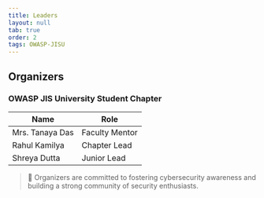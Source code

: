 ```yaml
---
title: Leaders
layout: null
tab: true
order: 2
tags: OWASP-JISU
---
```


## Organizers  

### OWASP JIS University Student Chapter  

| Name              | Role               |
| ----------------- | ------------------ |
| Mrs. Tanaya Das   | Faculty Mentor     |
| Rahul Kamilya     | Chapter Lead       |
| Shreya Dutta      | Junior Lead        |

> 🚀 Organizers are committed to fostering cybersecurity awareness and building a strong community of security enthusiasts.  
